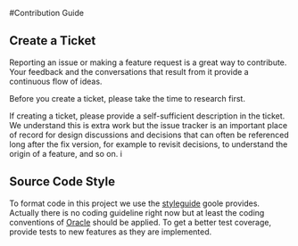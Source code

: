#Contribution Guide
## Create a Ticket
Reporting an issue or making a feature request is a great way to contribute. Your feedback and the conversations that result from it provide a continuous flow of ideas.

Before you create a ticket, please take the time to research first.

If creating a ticket, please provide a self-sufficient description in the ticket. We understand this is extra work but the issue tracker is an important place of record for design discussions and decisions that can often be referenced long after the fix version, for example to revisit decisions, to understand the origin of a feature, and so on. i


## Source Code Style
To format code in this project we use the [styleguide](https://github.com/google/styleguide) goole provides.
Actually there is no coding guideline right now  but at least the coding conventions of [Oracle](http://www.oracle.com/technetwork/java/javase/documentation/codeconvtoc-136057.html) should be applied.
To get a better test coverage, provide tests to new features as they are implemented.


